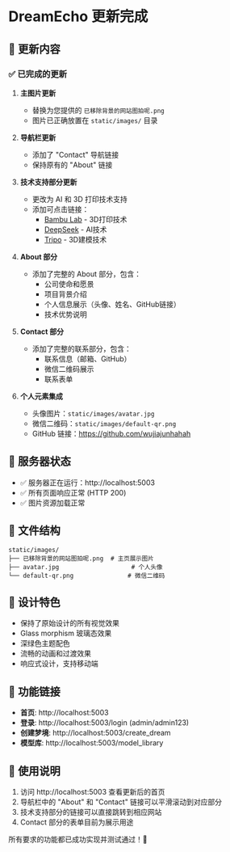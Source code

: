 # DreamEcho 更新完成

## 🎉 更新内容

### ✅ 已完成的更新

1. **主图片更新**
   - 替换为您提供的 `已移除背景的网站图拍呢.png`
   - 图片已正确放置在 `static/images/` 目录

2. **导航栏更新**
   - 添加了 "Contact" 导航链接
   - 保持原有的 "About" 链接

3. **技术支持部分更新**
   - 更改为 AI 和 3D 打印技术支持
   - 添加可点击链接：
     - [Bambu Lab](https://bambulab.com) - 3D打印技术
     - [DeepSeek](https://deepseek.com) - AI技术
     - [Tripo](https://tripo3d.ai) - 3D建模技术

4. **About 部分**
   - 添加了完整的 About 部分，包含：
     - 公司使命和愿景
     - 项目背景介绍
     - 个人信息展示（头像、姓名、GitHub链接）
     - 技术优势说明

5. **Contact 部分**
   - 添加了完整的联系部分，包含：
     - 联系信息（邮箱、GitHub）
     - 微信二维码展示
     - 联系表单

6. **个人元素集成**
   - 头像图片：`static/images/avatar.jpg`
   - 微信二维码：`static/images/default-qr.png`
   - GitHub 链接：https://github.com/wujiajunhahah

## 🚀 服务器状态

- ✅ 服务器正在运行：http://localhost:5003
- ✅ 所有页面响应正常 (HTTP 200)
- ✅ 图片资源加载正常

## 📁 文件结构

```
static/images/
├── 已移除背景的网站图拍呢.png  # 主页展示图片
├── avatar.jpg                    # 个人头像
└── default-qr.png               # 微信二维码
```

## 🎨 设计特色

- 保持了原始设计的所有视觉效果
- Glass morphism 玻璃态效果
- 深绿色主题配色
- 流畅的动画和过渡效果
- 响应式设计，支持移动端

## 🔗 功能链接

- **首页**: http://localhost:5003
- **登录**: http://localhost:5003/login (admin/admin123)
- **创建梦境**: http://localhost:5003/create_dream
- **模型库**: http://localhost:5003/model_library

## 📝 使用说明

1. 访问 http://localhost:5003 查看更新后的首页
2. 导航栏中的 "About" 和 "Contact" 链接可以平滑滚动到对应部分
3. 技术支持部分的链接可以直接跳转到相应网站
4. Contact 部分的表单目前为展示用途

所有要求的功能都已成功实现并测试通过！🎊 